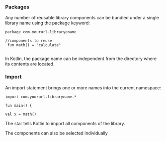 
### Packages

Any number of reusable library components can be bundled under a single library name using the package keyword:

```
package com.yoururl.libraryename

//components to reuse
 fun math() = "calculate"
 
 ```
In Kotlin, the package name can be independent from the directory where its contents are located.

### Import

An import statement brings one or more names into the current namespace:

```
import com.yoururl.libraryname.*

fun main() {

val x = math()

````
The star tells Kotlin to import all components of the library.

The components can also be selected individually


